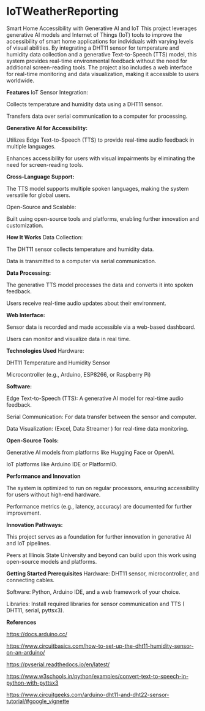 # IoTWeatherReporting

Smart Home Accessibility with Generative AI and IoT
This project leverages generative AI models and Internet of Things (IoT) tools to improve the accessibility of smart home applications for individuals with varying levels of visual abilities. By integrating a DHT11 sensor for temperature and humidity data collection and a generative Text-to-Speech (TTS) model, this system provides real-time environmental feedback without the need for additional screen-reading tools. The project also includes a web interface for real-time monitoring and data visualization, making it accessible to users worldwide.

**Features**
IoT Sensor Integration:

Collects temperature and humidity data using a DHT11 sensor.

Transfers data over serial communication to a computer for processing.

**Generative AI for Accessibility:**

Utilizes Edge Text-to-Speech (TTS) to provide real-time audio feedback in multiple languages.

Enhances accessibility for users with visual impairments by eliminating the need for screen-reading tools.

**Cross-Language Support:**

The TTS model supports multiple spoken languages, making the system versatile for global users.

Open-Source and Scalable:

Built using open-source tools and platforms, enabling further innovation and customization.

**How It Works**
Data Collection:

The DHT11 sensor collects temperature and humidity data.

Data is transmitted to a computer via serial communication.

**Data Processing:**

The generative TTS model processes the data and converts it into spoken feedback.

Users receive real-time audio updates about their environment.

**Web Interface:**

Sensor data is recorded and made accessible via a web-based dashboard.

Users can monitor and visualize data in real time.

**Technologies Used**
Hardware:

DHT11 Temperature and Humidity Sensor

Microcontroller (e.g., Arduino, ESP8266, or Raspberry Pi)

**Software:**

Edge Text-to-Speech (TTS): A generative AI model for real-time audio feedback.

Serial Communication: For data transfer between the sensor and computer.

Data Visualization: (Excel, Data Streamer ) for real-time data monitoring.

**Open-Source Tools:**

Generative AI models from platforms like Hugging Face or OpenAI.

IoT platforms like Arduino IDE or PlatformIO.

**Performance and Innovation**

The system is optimized to run on regular processors, ensuring accessibility for users without high-end hardware.

Performance metrics (e.g., latency, accuracy) are documented for further improvement.

**Innovation Pathways:**

This project serves as a foundation for further innovation in generative AI and IoT pipelines.

Peers at Illinois State University and beyond can build upon this work using open-source models and platforms.

**Getting Started
Prerequisites**
Hardware: DHT11 sensor, microcontroller, and connecting cables.

Software: Python, Arduino IDE, and a web framework of your choice.

Libraries: Install required libraries for sensor communication and TTS ( DHT11, serial, pyttsx3).


**References**

https://docs.arduino.cc/

https://www.circuitbasics.com/how-to-set-up-the-dht11-humidity-sensor-on-an-arduino/

https://pyserial.readthedocs.io/en/latest/

https://www.w3schools.in/python/examples/convert-text-to-speech-in-python-with-pyttsx3

https://www.circuitgeeks.com/arduino-dht11-and-dht22-sensor-tutorial/#google_vignette
